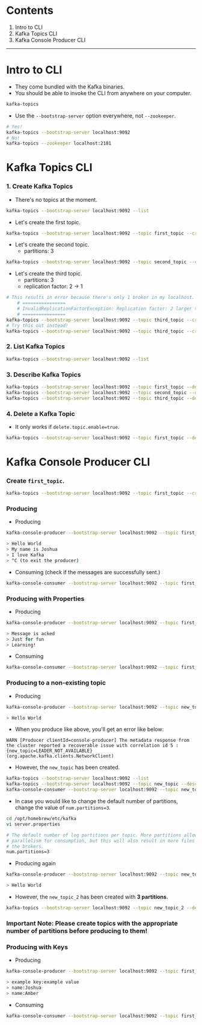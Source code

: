 # Contents

1. Intro to CLI
2. Kafka Topics CLI
3. Kafka Console Producer CLI

---

# Intro to CLI

- They come bundled with the Kafka binaries.
- You should be able to invoke the CLI from anywhere on your computer.

```bash
kafka-topics
```

- Use the `--bootstrap-server` option everywhere, not `--zookeeper`.

```bash
# Yes!
kafka-topics --bootstrap-server localhost:9092
# No!
kafka-topics --zookeeper localhost:2181
```

# Kafka Topics CLI

### 1. Create Kafka Topics

- There's no topics at the moment.

```bash
kafka-topics --bootstrap-server localhost:9092 --list
```

- Let's create the first topic.

```bash
kafka-topics --bootstrap-server localhost:9092 --topic first_topic --create
```

- Let's create the second topic.
    - partitions: 3

```bash
kafka-topics --bootstrap-server localhost:9092 --topic second_topic --create --partitions 3
```

- Let's create the third topic.
    - partitions: 3
    - replication factor: 2 -> 1

```bash
# This results in error because there's only 1 broker in my localhost.
    # ================
    # InvalidReplicationFactorException: Replication factor: 2 larger than available brokers: 1.
    # ================
kafka-topics --bootstrap-server localhost:9092 --topic third_topic --create --partitions 3 --replication-factor 2
# Try this out instead!
kafka-topics --bootstrap-server localhost:9092 --topic third_topic --create --partitions 3 --replication-factor 1
```

### 2. List Kafka Topics

```bash
kafka-topics --bootstrap-server localhost:9092 --list
```

### 3. Describe Kafka Topics

```bash
kafka-topics --bootstrap-server localhost:9092 --topic first_topic --describe
kafka-topics --bootstrap-server localhost:9092 --topic second_topic --describe
kafka-topics --bootstrap-server localhost:9092 --topic third_topic --describe
```

### 4. Delete a Kafka Topic

- It only works if `delete.topic.enable=true`.

```bash
kafka-topics --bootstrap-server localhost:9092 --topic first_topic --delete
```

# Kafka Console Producer CLI

### Create `first_topic`.

```bash
kafka-topics --bootstrap-server localhost:9092 --topic first_topic --create --partitions 1
```

### Producing

- Producing

```bash
kafka-console-producer --bootstrap-server localhost:9092 --topic first_topic

> Hello World
> My name is Joshua
> I love Kafka
> ^C (to exit the producer)
```

- Consuming (check if the messages are successfully sent.)

```bash
kafka-console-consumer --bootstrap-server localhost:9092 --topic first_topic --from-beginning
```

### Producing with Properties

- Producing

```bash
kafka-console-producer --bootstrap-server localhost:9092 --topic first_topic --producer-property acks=all

> Message is acked
> Just for fun
> Learning!
```

- Consuming

```bash
kafka-console-consumer --bootstrap-server localhost:9092 --topic first_topic --from-beginning
```

### Producing to a non-existing topic

- Producing

```bash
kafka-console-producer --bootstrap-server localhost:9092 --topic new_topic

> Hello World
```

- When you produce like above, you'll get an error like below:

```plain
WARN [Producer clientId=console-producer] The metadata response from the cluster reported a recoverable issue with correlation id 5 : {new_topic=LEADER_NOT_AVAILABLE} (org.apache.kafka.clients.NetworkClient)
```

- However, the `new_topic` has been created.

```bash
kafka-topics --bootstrap-server localhost:9092 --list
kafka-topics --bootstrap-server localhost:9092 --topic new_topic --describe
kafka-console-consumer --bootstrap-server localhost:9092 --topic new_topic --from-beginning
```

- In case you would like to change the default number of partitions, change the value of `num.partitions=3`.

```bash
cd /opt/homebrew/etc/kafka
vi server.properties

# The default number of log partitions per topic. More partitions allow greater
# parallelism for consumption, but this will also result in more files across
# the brokers.
num.partitions=3
```

- Producing again

```bash
kafka-console-producer --bootstrap-server localhost:9092 --topic new_topic_2

> Hello World
```

- However, the `new_topic_2` has been created with **3 partitions**.

```bash
kafka-topics --bootstrap-server localhost:9092 --topic new_topic_2 --describe
```

### Important Note: Please create topics with the appropriate number of partitions before producing to them!

### Producing with Keys

- Producing

```bash
kafka-console-producer --bootstrap-server localhost:9092 --topic first_topic --property parse.key=true --property key.separator=:

> example key:example value
> name:Joshua
> name:Amber
```

- Consuming

```bash
kafka-console-consumer --bootstrap-server localhost:9092 --topic first_topic --from-beginning
```

